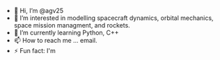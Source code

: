 - 👋 Hi, I’m @agv25
- 👀 I’m interested in modelling spacecraft dynamics, orbital mechanics, space mission managment, and rockets. 
- 🌱 I’m currently learning Python, C++
- 📫 How to reach me ... email.
- ⚡ Fun fact: I'm 

<!---
agv25/agv25 is a ✨ special ✨ repository because its `README.md` (this file) appears on your GitHub profile.
You can click the Preview link to take a look at your changes.
--->
